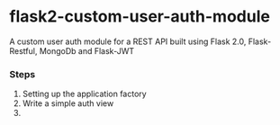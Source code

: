 # flask2-custom-user-auth-module
A custom user auth module for a REST API built using Flask 2.0, Flask-Restful, MongoDb and Flask-JWT


### Steps
1. Setting up the application factory
2. Write a simple auth view
3. 